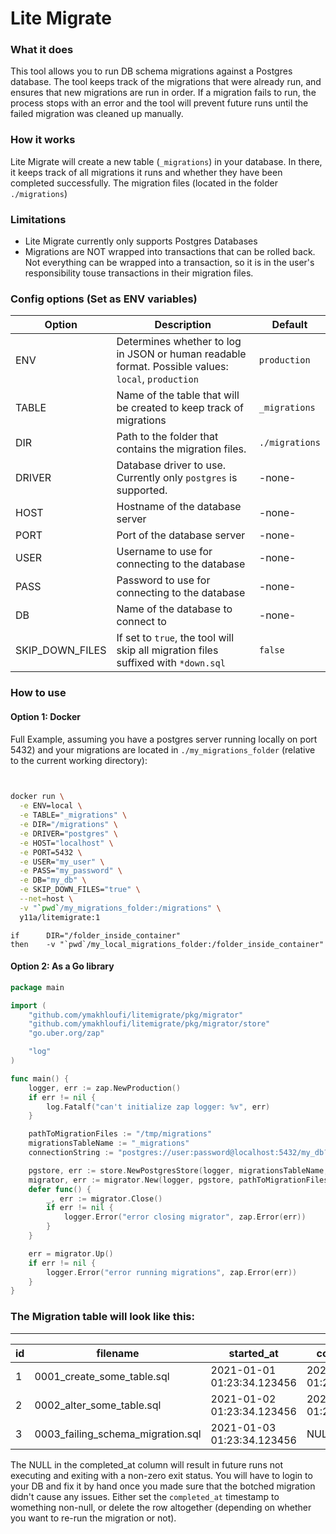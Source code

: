 # Lite Migrate

### What it does

This tool allows you to run DB schema migrations against a Postgres database. The tool keeps track of the migrations
that were already run, and ensures that new migrations are run in order. If a migration fails to run, the process stops
with an error and the tool will prevent future runs until the failed migration was cleaned up manually.

### How it works

Lite Migrate will create a new table (`_migrations`) in your database. In there, it keeps track of all migrations it
runs and whether they have been completed successfully. The migration files (located in the folder `./migrations`)

### Limitations

- Lite Migrate currently only supports Postgres Databases
- Migrations are NOT wrapped into transactions that can be rolled back. Not everything can be wrapped into a
  transaction, so it is in the user's responsibility touse transactions in their migration files.

### Config options (Set as ENV variables)

| Option          | Description                                                                                         | Default        |
|-----------------|-----------------------------------------------------------------------------------------------------|----------------|
| ENV             | Determines whether to log in JSON or human readable format. Possible values: `local`, `production`  | `production`   |
| TABLE           | Name of the table that will be created to keep track of migrations                                  | `_migrations`  |
| DIR             | Path to the folder that contains the migration files.                                               | `./migrations` |
| DRIVER          | Database driver to use. Currently only `postgres` is supported.                                     | -none-         |
| HOST            | Hostname of the database server                                                                     | -none-         |
| PORT            | Port of the database server                                                                         | -none-         |
| USER            | Username to use for connecting to the database                                                      | -none-         |
| PASS            | Password to use for connecting to the database                                                      | -none-         |
| DB              | Name of the database to connect to                                                                  | -none-         |
| SKIP_DOWN_FILES | If set to `true`, the tool will skip all migration files suffixed with `*down.sql`                  | `false`        |

### How to use

#### Option 1: Docker

Full Example, assuming you have a postgres server running locally on port 5432) and your migrations are located in
`./my_migrations_folder` (relative to the current working directory):

```sh
 

docker run \
  -e ENV=local \
  -e TABLE="_migrations" \
  -e DIR="/migrations" \
  -e DRIVER="postgres" \
  -e HOST="localhost" \
  -e PORT=5432 \
  -e USER="my_user" \
  -e PASS="my_password" \
  -e DB="my_db" \
  -e SKIP_DOWN_FILES="true" \
  --net=host \
  -v "`pwd`/my_migrations_folder:/migrations" \
  y11a/litemigrate:1
```

```Set DIR to the same path as to where you mount the migrations folder:
if      DIR="/folder_inside_container"
then    -v "`pwd`/my_local_migrations_folder:/folder_inside_container"
```

#### Option 2: As a Go library

```go
package main

import (
	"github.com/ymakhloufi/litemigrate/pkg/migrator"
	"github.com/ymakhloufi/litemigrate/pkg/migrator/store"
	"go.uber.org/zap"

	"log"
)

func main() {
	logger, err := zap.NewProduction()
	if err != nil {
		log.Fatalf("can't initialize zap logger: %v", err)
	}

	pathToMigrationFiles := "/tmp/migrations"
	migrationsTableName := "_migrations"
	connectionString := "postgres://user:password@localhost:5432/my_db?sslmode=disable"

	pgstore, err := store.NewPostgresStore(logger, migrationsTableName, connectionString)
	migrator, err := migrator.New(logger, pgstore, pathToMigrationFiles)
	defer func() {
		_, err := migrator.Close()
		if err != nil {
			logger.Error("error closing migrator", zap.Error(err))
		}
	}

	err = migrator.Up()
	if err != nil {
		logger.Error("error running migrations", zap.Error(err))
	}
}
```

### The Migration table will look like this:

------------------

| id | filename                          | started_at                 | completed_at               |
|----|-----------------------------------|----------------------------|----------------------------|
| 1  | 0001_create_some_table.sql        | 2021-01-01 01:23:34.123456 | 2021-01-01 01:23:35.123456 |
| 2  | 0002_alter_some_table.sql         | 2021-01-02 01:23:34.123456 | 2021-01-02 01:23:35.123456 |
| 3  | 0003_failing_schema_migration.sql | 2021-01-03 01:23:34.123456 | NULL                       |

The NULL in the completed_at column will result in future runs not executing and exiting with a non-zero exit status.
You will have to login to your DB and fix it by hand once you made sure that the botched migration didn't cause any
issues. Either set the `completed_at` timestamp to womething non-null, or delete the row altogether (depending on
whether you want to re-run the migration or not).
